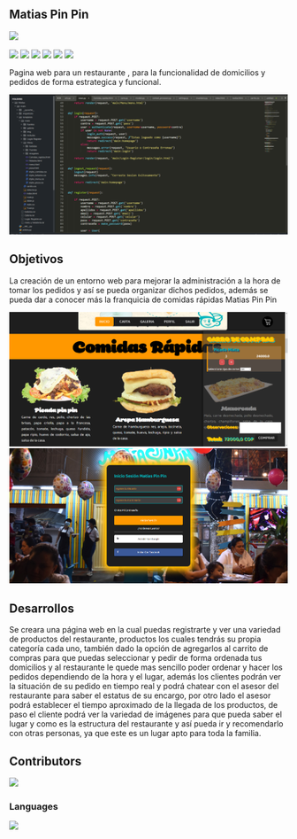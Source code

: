## Matias Pin Pin

![](http://ForTheBadge.com/images/badges/made-with-python.svg)

![](https://img.shields.io/badge/Windows-0078D6?style=for-the-badge&logo=windows&logoColor=white) ![](https://img.shields.io/badge/HTML-239120?style=for-the-badge&logo=html5&logoColor=white) ![](https://img.shields.io/badge/CSS3-1572B6?style=for-the-badge&logo=css3&logoColor=white) ![](https://img.shields.io/badge/JavaScript-F7DF1E?style=for-the-badge&logo=javascript&logoColor=black) ![](https://img.shields.io/badge/Django-092E20?style=for-the-badge&logo=django&logoColor=white) ![](https://img.shields.io/badge/sublime_text-%23575757.svg?&style=for-the-badge&logo=sublime-text&logoColor=important)

Pagina web para un restaurante , para la funcionalidad de domicilios y pedidos de forma estrategica y funcional.

![](img/img1.png)


## Objetivos

La creación de un entorno web para mejorar la administración a la hora de tomar los pedidos y así se pueda organizar dichos pedidos, además se pueda dar a conocer más la franquicia de comidas rápidas Matias Pin Pin

![](img/img2.png)
![](img/img3.png)

## Desarrollos
Se creara una página web en la cual puedas registrarte y ver una variedad de productos del restaurante, productos los cuales tendrás su propia categoría cada uno, también dado la opción de agregarlos al carrito de compras para que puedas seleccionar y pedir de forma ordenada tus domicilios y al restaurante le quede mas sencillo poder ordenar y hacer los pedidos dependiendo de la hora y el lugar, además los clientes podrán ver la situación de su pedido en tiempo real y podrá chatear con el asesor del restaurante para saber el estatus de su encargo, por otro lado el asesor podrá establecer el tiempo aproximado de la llegada de los productos, de paso el cliente podrá ver la variedad de imágenes para que pueda saber el lugar y como es la estructura del restaurante y así pueda ir y recomendarlo con otras personas, ya que este es un lugar apto para toda la familia.

## Contributors
<a href="https://github.com/MarlonPra/Pagina-Matias-Pin-Pin/graphs/contributors">
  <img src="https://contrib.rocks/image?repo=MarlonPra/Pagina-Matias-Pin-Pin" />
</a>

### Languages

![](https://github-readme-stats.vercel.app/api/top-langs/?username=MarlonPra&theme=blue-green)
